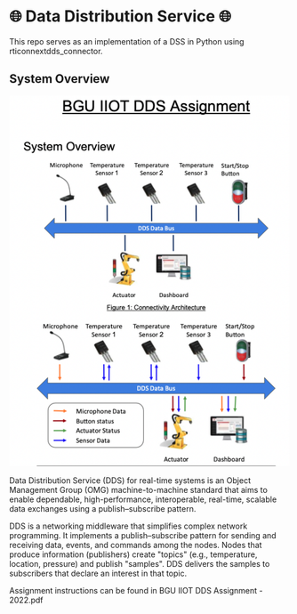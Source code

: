 
# :globe_with_meridians: Data Distribution Service :globe_with_meridians:
This repo serves as an implementation of a DSS in Python using rticonnextdds_connector.

## System Overview 
![SystemOverview](SystemOverview.png)

Data Distribution Service (DDS) for real-time systems is an Object Management Group (OMG) machine-to-machine standard that aims to enable dependable, high-performance, interoperable, real-time, scalable data exchanges using a publish–subscribe pattern.


DDS is a networking middleware that simplifies complex network programming. It implements a publish–subscribe pattern for sending and receiving data, events, and commands among the nodes. Nodes that produce information (publishers) create "topics" (e.g., temperature, location, pressure) and publish "samples". DDS delivers the samples to subscribers that declare an interest in that topic. 



Assignment instructions can be found in BGU IIOT DDS Assignment - 2022.pdf
